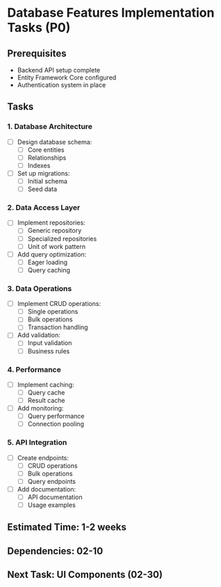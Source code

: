 # Database Features Implementation Tasks (P0)

## Prerequisites
- Backend API setup complete
- Entity Framework Core configured
- Authentication system in place

## Tasks

### 1. Database Architecture
- [ ] Design database schema:
  - [ ] Core entities
  - [ ] Relationships
  - [ ] Indexes
- [ ] Set up migrations:
  - [ ] Initial schema
  - [ ] Seed data

### 2. Data Access Layer
- [ ] Implement repositories:
  - [ ] Generic repository
  - [ ] Specialized repositories
  - [ ] Unit of work pattern
- [ ] Add query optimization:
  - [ ] Eager loading
  - [ ] Query caching

### 3. Data Operations
- [ ] Implement CRUD operations:
  - [ ] Single operations
  - [ ] Bulk operations
  - [ ] Transaction handling
- [ ] Add validation:
  - [ ] Input validation
  - [ ] Business rules

### 4. Performance
- [ ] Implement caching:
  - [ ] Query cache
  - [ ] Result cache
- [ ] Add monitoring:
  - [ ] Query performance
  - [ ] Connection pooling

### 5. API Integration
- [ ] Create endpoints:
  - [ ] CRUD operations
  - [ ] Bulk operations
  - [ ] Query endpoints
- [ ] Add documentation:
  - [ ] API documentation
  - [ ] Usage examples

## Estimated Time: 1-2 weeks
## Dependencies: 02-10
## Next Task: UI Components (02-30)

